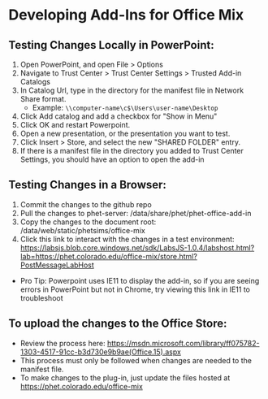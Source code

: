 # Developing Add-Ins for Office Mix
  

## Testing Changes Locally in PowerPoint:
1. Open PowerPoint, and open File > Options
1. Navigate to Trust Center > Trust Center Settings > Trusted Add-in Catalogs
1. In Catalog Url, type in the directory for the manifest file in Network Share format.
    - Example: `\\computer-name\c$\Users\user-name\Desktop`
1. Click Add catalog and add a checkbox for "Show in Menu"
1. Click OK and restart Powerpoint.
1. Open a new presentation, or the presentation you want to test.
1. Click Insert > Store, and select the new "SHARED FOLDER" entry.
1. If there is a manifest file in the directory you added to Trust Center Settings, you should have an option to open the add-in

## Testing Changes in a Browser:
1. Commit the changes to the github repo
1. Pull the changes to phet-server: /data/share/phet/phet-office-add-in
1. Copy the changes to the document root: /data/web/static/phetsims/office-mix
1. Click this link to interact with the changes in a test environment: https://labsjs.blob.core.windows.net/sdk/LabsJS-1.0.4/labshost.html?lab=https://phet.colorado.edu/office-mix/store.html?PostMessageLabHost
- Pro Tip: Powerpoint uses IE11 to display the add-in, so if you are seeing errors in PowerPoint but not in Chrome, try viewing this link in IE11 to troubleshoot

## To upload the changes to the Office Store:
- Review the process here: https://msdn.microsoft.com/library/ff075782-1303-4517-91cc-b3d730e9b9ae(Office.15).aspx
- This process must only be followed when changes are needed to the manifest file.  
- To make changes to the plug-in, just update the files hosted at https://phet.colorado.edu/office-mix
